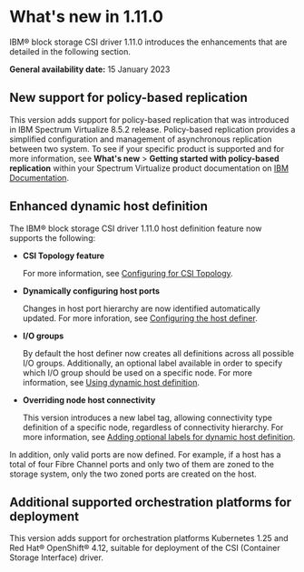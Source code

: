 # What's new in 1.11.0

IBM® block storage CSI driver 1.11.0 introduces the enhancements that are detailed in the following section.

**General availability date:** 15 January 2023


## New support for policy-based replication

This version adds support for policy-based replication that was introduced in IBM Spectrum Virtualize 8.5.2 release. Policy-based replication provides a simplified configuration and management of asynchronous replication between two system. To see if your specific product is supported and for more information, see **What's new** > **Getting started with policy-based replication** within your Spectrum Virtualize product documentation on [IBM Documentation](https://www.ibm.com/docs).

## Enhanced dynamic host definition

The IBM® block storage CSI driver 1.11.0 host definition feature now supports the following:

- **CSI Topology feature**

    For more information, see [Configuring for CSI Topology](../configuration/confiugring_toplogy.md).

- **Dynamically configuring host ports**

     Changes in host port hierarchy are now identified automatically updated. For more inforation, see [Configuring the host definer](../configuration/configuring_hostdefiner.md).

- **I/O groups**

    By default the host definer now creates all definitions across all possible I/O groups. Additionally, an optional label available in order to specify which I/O group should be used on a specific node. For more information, see [Using dynamic host definition](../configuration/configuring_hostdefiner.md).

- **Overriding node host connectivity**

    This version introduces a new label tag, allowing connectivity type definition of a specific node, regardless of connectivity hierarchy. For more information, see [Adding optional labels for dynamic host definition](../using/using_hostdefinition_labels.md).
    
In addition, only valid ports are now defined. For example, if a host has a total of four Fibre Channel ports and only two of them are zoned to the storage system, only the two zoned ports are created on the host.

## Additional supported orchestration platforms for deployment

This version adds support for orchestration platforms Kubernetes 1.25 and Red Hat® OpenShift® 4.12, suitable for deployment of the CSI (Container Storage Interface) driver.